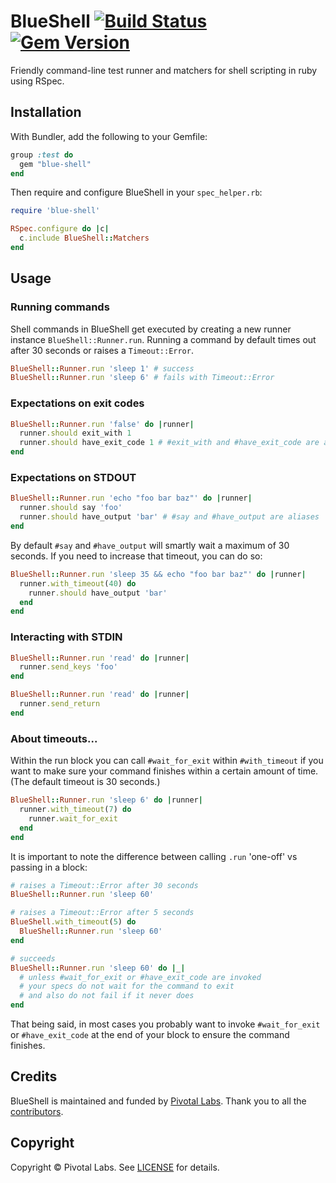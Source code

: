 # BlueShell [![Build Status](https://travis-ci.org/pivotal/blue-shell.png)](https://travis-ci.org/pivotal/blue-shell) [![Gem Version](https://badge.fury.io/rb/blue-shell.png)](http://badge.fury.io/rb/blue-shell)

Friendly command-line test runner and matchers for shell scripting in ruby using RSpec.

## Installation

With Bundler, add the following to your Gemfile:

```ruby
group :test do
  gem "blue-shell"
end
```

Then require and configure BlueShell in your `spec_helper.rb`:

```ruby
require 'blue-shell'

RSpec.configure do |c|
  c.include BlueShell::Matchers
end
```

## Usage

### Running commands

Shell commands in BlueShell get executed by creating a new runner instance `BlueShell::Runner.run`.
Running a command by default times out after 30 seconds or raises a `Timeout::Error`.

```ruby
BlueShell::Runner.run 'sleep 1' # success
BlueShell::Runner.run 'sleep 6' # fails with Timeout::Error
```

### Expectations on exit codes

```ruby
BlueShell::Runner.run 'false' do |runner|
  runner.should exit_with 1
  runner.should have_exit_code 1 # #exit_with and #have_exit_code are aliases
end
```

### Expectations on STDOUT

```ruby
BlueShell::Runner.run 'echo "foo bar baz"' do |runner|
  runner.should say 'foo'
  runner.should have_output 'bar' # #say and #have_output are aliases
end
```

By default `#say` and `#have_output` will smartly wait a maximum of 30 seconds.
If you need to increase that timeout, you can do so:

```ruby
BlueShell::Runner.run 'sleep 35 && echo "foo bar baz"' do |runner|
  runner.with_timeout(40) do
    runner.should have_output 'bar'
  end
end
```

### Interacting with STDIN

```ruby
BlueShell::Runner.run 'read' do |runner|
  runner.send_keys 'foo'
end

BlueShell::Runner.run 'read' do |runner|
  runner.send_return
end
```

### About timeouts...

Within the run block you can call `#wait_for_exit` within `#with_timeout`
if you want to make sure your command finishes within a certain amount
of time. (The default timeout is 30 seconds.)

```ruby
BlueShell::Runner.run 'sleep 6' do |runner|
  runner.with_timeout(7) do
    runner.wait_for_exit
  end
end
```

It is important to note the difference between calling `.run` 'one-off' vs passing in a block:

```ruby
# raises a Timeout::Error after 30 seconds
BlueShell::Runner.run 'sleep 60'

# raises a Timeout::Error after 5 seconds
BlueShell.with_timeout(5) do
  BlueShell::Runner.run 'sleep 60'
end

# succeeds
BlueShell::Runner.run 'sleep 60' do |_|
  # unless #wait_for_exit or #have_exit_code are invoked
  # your specs do not wait for the command to exit
  # and also do not fail if it never does
end
```

That being said, in most cases you probably want to invoke `#wait_for_exit` or `#have_exit_code`
at the end of your block to ensure the command finishes.

## Credits

BlueShell is maintained and funded by [Pivotal Labs](http://www.pivotallabs.com).
Thank you to all the [contributors](https://github.com/pivotal/blue-shell/contributors).

Copyright
---------
Copyright &copy; Pivotal Labs. See [LICENSE](https://raw.github.com/pivotal/blue-shell/master/LICENSE) for details.

